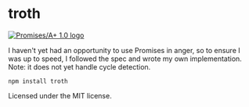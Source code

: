 troth
=====

[![Promises/A+ 1.0 logo](http://promisesaplus.com/assets/logo-small.png)](http://promisesaplus.com/)

I haven't yet had an opportunity to use Promises in anger, so to ensure I was up to speed, I followed the spec and wrote my own implementation.
Note: it does not yet handle cycle detection.

    npm install troth

Licensed under the MIT license.
